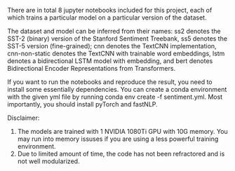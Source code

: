 There are in total 8 jupyter notebooks included for this project, each of which trains a particular model on a particular version of the dataset.

The dataset and model can be inferred from their names: ss2 denotes the SST-2 (binary) version of the Stanford Sentiment Treebank, ss5 denotes the SST-5 version (fine-grained); cnn denotes the TextCNN implementation, cnn-non-static denotes the TextCNN with trainable word embeddings, lstm denotes a bidirectional LSTM model with embedding, and bert denotes Bidirectional  Encoder  Representations  from  Transformers.

If you want to run the notebooks and reproduce the result, you need to install some essentially dependencies. You can create a conda environment with the given yml file by running conda env create -f sentiment.yml. Most importantly, you should install pyTorch and fastNLP.


Disclaimer:
1. The models are trained with 1 NVIDIA 1080Ti GPU with 10G memory. You may run into memory issuses if you are using a less powerful training environment.
2. Due to limited amount of time, the code has not been refractored and is not well modularized. 


